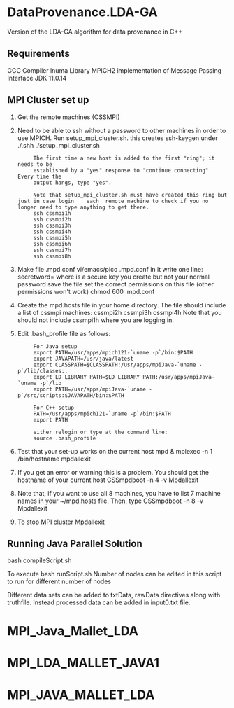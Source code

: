 # DataProvenance.LDA-GA
Version of the LDA-GA algorithm for data provenance in C++

## Requirements
GCC Compiler
lnuma Library
MPICH2 implementation of Message Passing Interface
JDK 11.0.14

## MPI Cluster set up
1.    Get the remote machines (CSSMPI)
2. Need to be able to ssh without a password to other machines in order to use MPICH.
        	Run setup_mpi_cluster.sh. this creates ssh-keygen under ./.shh 
        	./setup_mpi_cluster.sh
 
        	The first time a new host is added to the first "ring"; it needs to be
        	established by a "yes" response to "continue connecting".  Every time the
        	output hangs, type "yes".
           
        	Note that setup_mpi_cluster.sh must have created this ring but just in case login    each  remote machine to check if you no longer need to type anything to get there.
        	ssh cssmpi1h
        	ssh cssmpi2h
        	ssh cssmpi3h
        	ssh cssmpi4h
        	ssh cssmpi5h
        	ssh cssmpi6h
        	ssh cssmpi7h
        	ssh cssmpi8h
 
3. Make file .mpd.conf 
        	vi/emacs/pico .mpd.conf
        	in it write one line:
        	secretword=<secretword>
        	where <secretword> is a secure key you create but not your normal password save        	the file
        	set the correct permissions on this file (other permissions won't work)
        	chmod 600 .mpd.conf
 
4. Create the mpd.hosts file in your home directory. The file should
        	include a list of cssmpi machines:
        	cssmpi2h
        	cssmpi3h
        	cssmpi4h
        	Note that you should not include cssmpi1h where you are logging in.
 
5. Edit .bash_profile file as follows:
 
 
        	For Java setup
        	export PATH=/usr/apps/mpich121-`uname -p`/bin:$PATH
        	export JAVAPATH=/usr/java/latest
        	export CLASSPATH=$CLASSPATH:/usr/apps/mpiJava-`uname -p`/lib/classes:.
        	export LD_LIBRARY_PATH=$LD_LIBRARY_PATH:/usr/apps/mpiJava-`uname -p`/lib
        	export PATH=/usr/apps/mpiJava-`uname -p`/src/scripts:$JAVAPATH/bin:$PATH
 
        	For C++ setup
        	PATH=/usr/apps/mpich121-`uname -p`/bin:$PATH
        	export PATH
 
        	either relogin or type at the command line:
        	source .bash_profile
 
6. Test that your set-up works on the current host
        	mpd &
        	mpiexec -n 1 /bin/hostname
        	mpdallexit
 
7. If you get an error or warning this is a problem. 
        	You should get the hostname of your current host
        	CSSmpdboot -n 4 -v
        	Mpdallexit
 
8. Note that, if you want to use all 8 machines, you have to list 7
        	machine names in your ~/mpd.hosts file. Then, type
        	CSSmpdboot -n 8 -v
        	Mpdallexit
 
9. To stop MPI cluster
        	Mpdallexit

## Running Java Parallel Solution
bash compileScript.sh 

To execute 
bash runScript.sh 
Number of nodes can be edited in this script to run for different number of nodes

Different data sets can be added to txtData, rawData directives along with truthfile. 
Instead processed data can be added in input0.txt file. 

# MPI_Java_Mallet_LDA
# MPI_LDA_MALLET_JAVA1
# MPI_JAVA_MALLET_LDA
